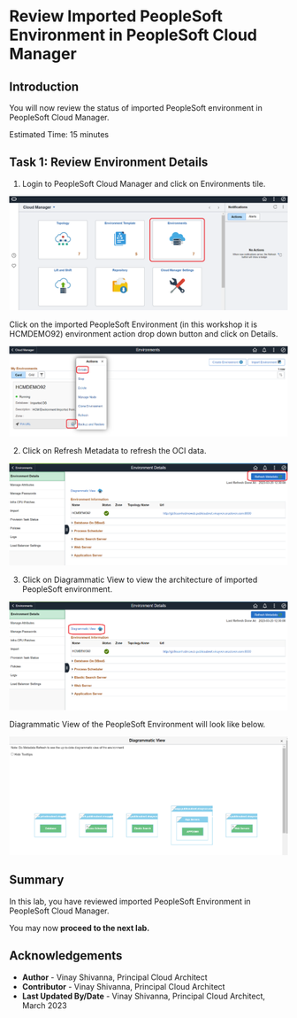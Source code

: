 # Review Imported PeopleSoft Environment in PeopleSoft Cloud Manager

## Introduction

You will now review the status of imported PeopleSoft environment in PeopleSoft Cloud Manager.

Estimated Time: 15 minutes

## Task 1:  Review Environment Details

1. Login to PeopleSoft Cloud Manager and click on Environments tile.

![click on Environments tile.](./images/environment-tile.png " ")

Click on the imported PeopleSoft Environment (in this workshop it is HCMDEMO92) environment action drop down button and click on Details.

![Click on HCMDEMO92 environment action drop down button and click on Details.](./images/env-details.png " ")

2. Click on Refresh Metadata to refresh the OCI data.

![Click on Refresh Metadata to refresh the OCI data.](./images/refresh-metadata.png " ")

3. Click on Diagrammatic View to view the architecture of imported PeopleSoft environment.

![Click on Diagrammatic View](./images/diagram-view.png " ")

Diagrammatic View of the PeopleSoft Environment will look like below.

![Diagrammatic View Example](./images/diagram-view2.png " ")

## Summary

In this lab, you have reviewed imported PeopleSoft Environment in PeopleSoft Cloud Manager.

You may now **proceed to the next lab.**

## Acknowledgements
* **Author** - Vinay Shivanna, Principal Cloud Architect
* **Contributor** - Vinay Shivanna, Principal Cloud Architect
* **Last Updated By/Date** - Vinay Shivanna, Principal Cloud Architect, March 2023

